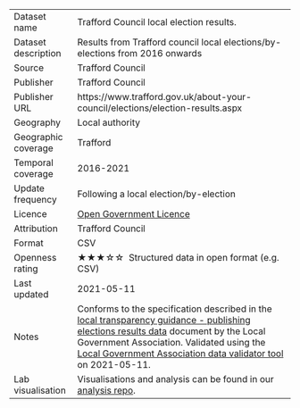 <table>
<tr>
	<td>Dataset name</td>
	<td>Trafford Council local election results.</td>
</tr>
<tr>
	<td>Dataset description</td>
	<td>Results from Trafford council local elections/by-elections from 2016 onwards</td>
</tr>
<tr>
	<td>Source</td>
	<td>Trafford Council</td>
</tr>
<tr>
	<td>Publisher</td>
	<td>Trafford Council</td>
</tr>
<tr>
	<td>Publisher URL</td>
	<td>https://www.trafford.gov.uk/about-your-council/elections/election-results.aspx</td>
</tr>
<tr>
	<td>Geography</td>
	<td>Local authority</td>
</tr>
<tr>
	<td>Geographic coverage</td>
	<td>Trafford</td>
</tr>
<tr>
	<td>Temporal coverage</td>
	<td>2016-2021</td>
</tr>
<tr>
	<td>Update frequency</td>
	<td>Following a local election/by-election</td>
</tr>
<tr>
	<td>Licence</td>
	<td><a href="http://www.nationalarchives.gov.uk/doc/open-government-licence/version/3/">Open Government Licence</a></td>
</tr>
<tr>
	<td>Attribution</td>
	<td>Trafford Council</td>
</tr>
<tr>
	<td>Format</td>
	<td>CSV</td>
</tr>
<tr>
	<td>Openness rating</td>
	<td>&#9733&#9733&#9733&#9734&#9734&nbsp; Structured data in open format (e.g. CSV)</td>
</tr>
<tr>
	<td>Last updated</td>
	<td>2021-05-11</td>
</tr>
<tr>
	<td>Notes</td>
	<td>Conforms to the specification described in the <a href="http://e-sd.org/vgTJ3">local transparency guidance - publishing elections results data</a> document by the Local Government Association. Validated using the <a href="https://validator.opendata.esd.org.uk/electionresults">Local Government Association data validator tool</a> on 2021-05-11.</td>
</tr>
<tr>
	<td>Lab visualisation</td>
	<td>Visualisations and analysis can be found in our <a href="https://github.com/traffordDataLab/analysis/tree/master/local_election">analysis repo</a>.</td>
</tr>
</table>
